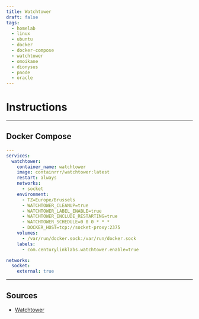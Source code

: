 ```yaml
---
title: Watchtower
draft: false
tags:
  - homelab
  - linux
  - ubuntu
  - docker
  - docker-compose
  - watchtower
  - omoikane
  - dionysus
  - pnode
  - oracle
---
```


# Instructions

---

## Docker Compose

```yaml title="containers/watchtower/docker-compose.yml"
---
services:
  watchtower:
    container_name: watchtower
    image: containrrr/watchtower:latest
    restart: always
    networks:
      - socket
    environment:
      - TZ=Europe/Brussels
      - WATCHTOWER_CLEANUP=true
      - WATCHTOWER_LABEL_ENABLE=true
      - WATCHTOWER_INCLUDE_RESTARTING=true
      - WATCHTOWER_SCHEDULE=0 0 0 * * *
      - DOCKER_HOST=tcp://socket-proxy:2375
    volumes:
      - /var/run/docker.sock:/var/run/docker.sock
    labels:
      - com.centurylinklabs.watchtower.enable=true

networks:
  socket:
    external: true
```

---

## Sources
- [Watchtower](https://containrrr.dev/watchtower/)